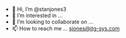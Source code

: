 - 👋 Hi, I’m @stanjones3
- 👀 I’m interested in ...
- 💞️ I’m looking to collaborate on ...
- 📫 How to reach me ... sjones@itg-sys.com

<!---
stanjones3/stanjones3 is a ✨ special ✨ repository because its `README.md` (this file) appears on your GitHub profile.
You can click the Preview link to take a look at your changes.
--->
